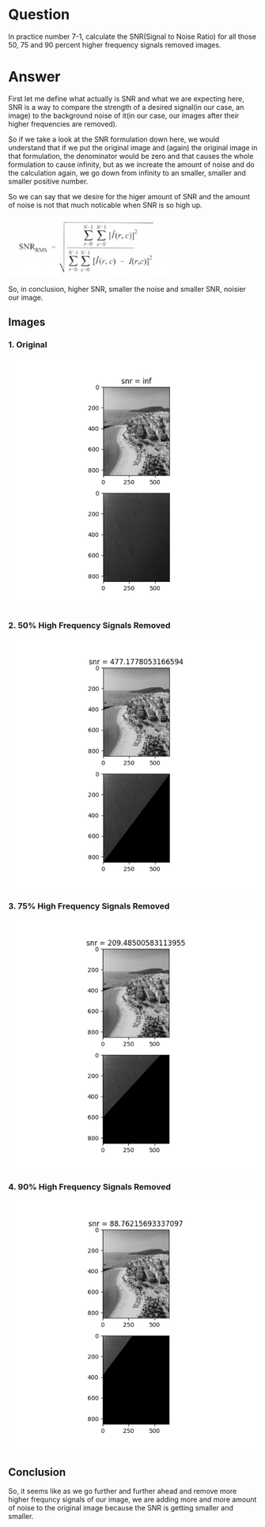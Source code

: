 # Question

In practice number 7-1, calculate the SNR(Signal to Noise Ratio) for all those 50, 75 and 90 percent higher frequency signals removed images.

# Answer

First let me define what actually is SNR and what we are expecting here, SNR is a way to compare the strength of a desired signal(in our case, an image) to the background noise of it(in our case, our images after their higher frequencies are removed).

So if we take a look at the SNR formulation down here, we would understand that if we put the original image and (again) the original image in that formulation, the denominator would be zero and that causes the whole formulation to cause infinity, but as we increate the amount of noise and do the calculation again, we go down from infinity to an smaller, smaller and smaller positive number.

So we can say that we desire for the higer amount of SNR and the amount of noise is not that much noticable when SNR is so high up.

![snr_formula](snr.png)

So, in conclusion, higher SNR, smaller the noise and smaller SNR, noisier our image.

## Images

### 1. Original

![original_image](./snr_original.png)

### 2. 50% High Frequency Signals Removed

![50_percent_removed_high_frequency_signals](./snr_50_percent.png)

### 3. 75% High Frequency Signals Removed

![75_percent_removed_high_frequency_signals](./snr_75_percent.png)

### 4. 90% High Frequency Signals Removed

![90_percent_removed_high_frequency_signals](./snr_90_percent.png)

## Conclusion

So, it seems like as we go further and further ahead and remove more higher frequncy signals of our image, we are adding more and more amount of noise to the original image because the SNR is getting smaller and smaller.
